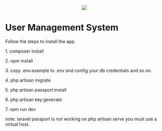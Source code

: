 <p align="center"><img src="https://laravel.com/assets/img/components/logo-laravel.svg"></p>

<h1>User Management System</h1>

<p>Follow the steps to install the app.</p>

<p>1. composer install</p>

<p>2. npm install</p>

<p>3. copy .env.example to .env and config your db credentials and so on.</p>

<p>4. php artisan migrate</p>

<p>5. php artisan passport:install</p>

<p>6. php artisan key:generate</p>

<p>7. npm run dev</p>

<p>note: laravel passport is not working on php artisan serve you must use a virtual host.</p>
